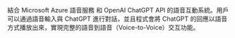 結合 Microsoft Azure 語音服務 和 OpenAI ChatGPT API 的語音互動系統。用戶可以通過語音輸入與 ChatGPT 進行對話，並且程式會將 ChatGPT 的回應以語音方式播放出來，實現完整的語音到語音（Voice-to-Voice）交互功能。

